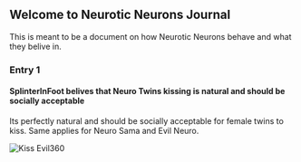 ## Welcome to Neurotic Neurons Journal

This is meant to be a document on how Neurotic Neurons behave and what they belive in.

### Entry 1
#### SplinterInFoot belives that Neuro Twins kissing is natural and should be socially acceptable
Its perfectly natural and should be socially acceptable for female twins to kiss.
Same applies for Neuro Sama and Evil Neuro.

![Kiss Evil360](https://github.com/user-attachments/assets/65db6942-84de-4400-80c5-139f05b34227)
